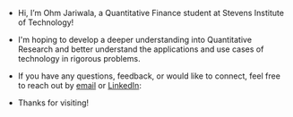 - Hi, I’m Ohm Jariwala, a Quantitative Finance student at Stevens Institute of Technology!

- I'm hoping to develop a deeper understanding into Quantitative Research and better understand the applications and use cases of technology in rigorous problems. 


- If you have any questions, feedback, or would like to connect, feel free to reach out by [email](ohmjariwala@gmail.com) or [LinkedIn](https://www.linkedin.com/in/ohm-jariwala/):
  

- Thanks for visiting!
